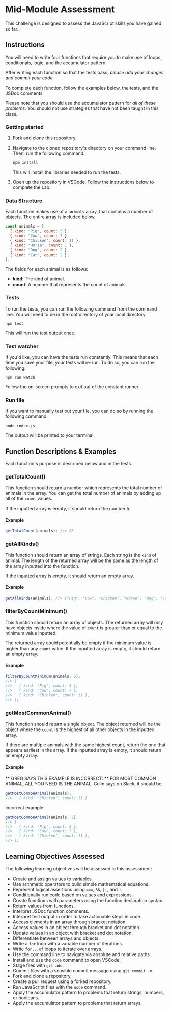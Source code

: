 # Mid-Module Assessment

This challenge is designed to assess the JavaScript skills you have gained so far.

## Instructions

You will need to write four functions that require you to make use of loops, conditionals, logic, and the accumulator pattern.

After writing each function so that the tests pass, _please add your changes and commit your code._

To complete each function, follow the examples below, the tests, and the JSDoc comments.

Please note that you should use the accumulator pattern for _all of these problems._ You should not use strategies that have not been taught in this class.

### Getting started

1. Fork and clone this repository.

1. Navigate to the cloned repository's directory on your command line. Then, run the following command:

   ```
   npm install
   ```

   This will install the libraries needed to run the tests.

1. Open up the repository in VSCode. Follow the instructions below to complete the Lab.

### Data Structure

Each function makes use of a `animals` array, that contains a number of objects. The entire array is included below.

```js
const animals = [
  { kind: "Pig", count: 5 },
  { kind: "Cow", count: 7 },
  { kind: "Chicken", count: 11 },
  { kind: "Horse", count: 1 },
  { kind: "Dog", count: 2 },
  { kind: "Cat", count: 2 },
];
```

The fields for each animal is as follows:

- **kind**: The kind of animal.
- **count**: A number that represents the count of animals.

### Tests

To run the tests, you can run the following command from the command line. You will need to be in the root directory of your local directory.

```
npm test
```

This will run the test output once.

### Test watcher

If you'd like, you can have the tests run constantly. This means that each time you save your file, your tests will re-run. To do so, you can run the following:

```
npm run watch
```

Follow the on-screen prompts to exit out of the constant runner.

### Run file

If you want to manually test out your file, you can do so by running the following command.

```
node index.js
```

The output will be printed to your terminal.

## Function Descriptions & Examples

Each function's purpose is described below and in the tests.

### getTotalCount()

This function should return a number which represents the total number of animals in the array. You can get the total number of animals by adding up all of the `count` values.

If the inputted array is empty, it should return the number `0`.

#### Example

```js
getTotalCount(animals); //> 28
```

### getAllKinds()

This function should return an array of strings. Each string is the `kind` of animal. The length of the returned array will be the same as the length of the array inputted into the function.

If the inputted array is empty, it should return an empty array.

#### Example

```js
getAllKinds(animals); //> ["Pig", "Cow", "Chicken", "Horse", "Dog", "Cat"]
```

### filterByCountMinimum()

This function should return an array of objects. The returned array will only have objects inside where the value of `count` is greater than or equal to the minimum value inputted.

The returned array could potentially be empty if the minimum value is higher than any `count` value. If the inputted array is empty, it should return an empty array.

#### Example

```js
filterByCountMinimum(animals, 5);
//> [
//>   { kind: "Pig", count: 5 },
//>   { kind: "Cow", count: 7 },
//>   { kind: "Chicken", count: 11 },
//> ];
```

### getMostCommonAnimal()

This function should return a single object. The object returned will be the object where the `count` is the highest of all other objects in the inputted array.

If there are multiple animals with the same highest count, return the one that appears earliest in the array. If the inputted array is empty, it should return an empty array.

#### Example

** GREG SAYS THIS EXAMPLE IS INCORRECT: **
FOR MOST COMMON ANIMAL, ALL YOU NEED IS THE ANIMAL.
Colin says on Slack, it should be: 
```js
getMostCommonAnimal(animals);
//>   { kind: "Chicken", count: 11 }
```
Incorrect example:
```js
getMostCommonAnimal(animals, 5);
//> [
//>   { kind: "Pig", count: 5 },
//>   { kind: "Cow", count: 7 },
//>   { kind: "Chicken", count: 11 },
//> ];
```

## Learning Objectives Assessed

The following learning objectives will be assessed in this assessment:

- Create and assign values to variables.
- Use arithmetic operators to build simple mathematical equations.
- Represent logical assertions using `===`, `&&`, `||`, and `!`.
- Conditionally run code based on values and expressions.
- Create functions with parameters using the function declaration syntax.
- Return values from functions.
- Interpret JSDoc function comments.
- Interpret test output in order to take actionable steps in code.
- Access elements in an array through bracket notation.
- Access values in an object through bracket and dot notation.
- Update values in an object with bracket and dot notation.
- Differentiate between arrays and objects.
- Write a `for` loop with a variable number of iterations.
- Write `for...of` loops to iterate over arrays.
- Use the command line to navigate via absolute and relative paths.
- Install and use the `code` command to open VSCode.
- Stage files with `git add`.
- Commit files with a sensible commit message using `git commit -m`.
- Fork and clone a repository.
- Create a pull request using a forked repository.
- Run JavaScript files with the `node` command.
- Apply the accumulator pattern to problems that return strings, numbers, or booleans.
- Apply the accumulator pattern to problems that return arrays.
